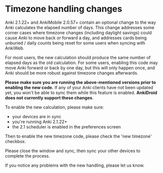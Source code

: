 # Timezone handling changes

Anki 2.1.22+ and AnkiMobile 2.0.57+ contain an optional change to the way Anki calculates the elapsed number of days. This change addresses some corner cases where timezone changes (including daylight savings) could cause Anki to move back or forward a day, and addresses cards being unburied / daily counts being reset for some users when syncing with AnkiWeb.

For most users, the new calculation should produce the same number of elapsed days as the old calculation. For some users, enabling this code may move Anki forward or back by one day, but this will only happen once, and Anki should be more robust against timezone changes afterwards.

**Please make sure you are running the above-mentioned versions prior to enabling the new code.** If any of your Anki clients have not been updated yet, you won't be able to sync them while this feature is enabled. **AnkiDroid does not currently support these changes**.

To enable the new calculation, please make sure:

- your devices are in sync
- you're running Anki 2.1.22+
- the 2.1 scheduler is enabled in the preferences screen

Then to enable the new timezone code, please check the 'new timezone' checkbox.

Please close the window and sync, then sync your other devices to complete the process.

If you notice any problems with the new handling, please let us know.